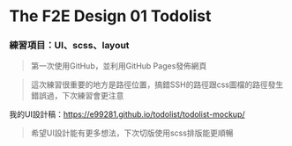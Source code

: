 # The F2E Design 01 Todolist

### 練習項目：UI、scss、layout
>第一次使用GitHub，並利用GitHub Pages發佈網頁 

>這次練習很重要的地方是路徑位置，搞錯SSH的路徑跟css圖檔的路徑發生錯誤過，下次練習會更注意

我的UI設計稿：<https://e99281.github.io/todolist/todolist-mockup/>
>希望UI設計能有更多想法，下次切版使用scss排版能更順暢
